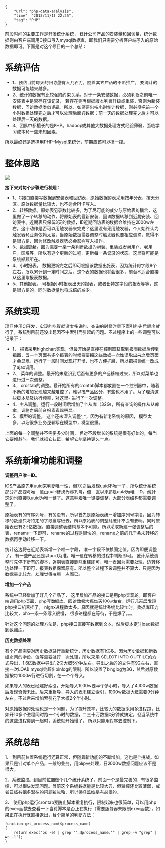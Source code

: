 ```
{
    "url": "php-data-analysis",
    "time": "2013/11/16 22:25",
    "tag": "PHP"
}
```

前段时间的主要工作是开发统计系统， 统计公司产品的安装量和回访量，统计数据则由客户端调用C接口写入mysql数据库，即我们只需要分析客户端写入的原始数据即可。下面是对这个项目的一个总结：

# 系统评估

- 1、预估当前每天的回访量有大几百万，随着其它产品的不断推广， 要统计的数据可能越来越多。
- 2、统计的数据有比较强的约束关系。对于一条安装数据，必须判断之前唯一安装表中是否存在该记录， 若存在则再根据版本判断升级或重装，否则为新装数据，回访数据类似逻辑。所以，如果要出按小时统计数据，则必须把前一个小时数据处理完之后才可以处理后面的数据；前一天的数据处理完之后才可以处理后一天的数据。
- 3、团队中都擅长的是PHP。hadoop或其他大数据处理方式经验薄弱，面临学习成本和一些未知因素。

所以最终还是选择用PHP+Mysql来统计，前期应该可以撑一撑。

# 整体思路

![](../../static/uploads/php-report-overflow.png)

**接下来对每个步骤进行梳理：**

- 1、C接口直接写数据到安装表和回访表，原始数据的表采用按年分表，按天分区。原始数据量比较大，也不适合PHP写入。
- 2、转移数据。原始表记录数比较多，为了尽可能的减少与原始表的耦合，这里做了一个转移的动作，将原始表的最新安装、回访数据转移到近期安装、回访表中。近期表只保留3天的数据，即近期回访表的数据会维持在2000w左右。这个动作是否可以用触发器来完成？这里没有采用触发器，个人始终认为触发器和业务依赖太紧，当原始数据需要调整时触发器也要相应调整，觉得不是很方便，因为修改触发器势必会影响写入操作。
- 3、数据更新。因为需要一条一条判断数据为新装、重装或者新用户、老用户，区域等，所以有这个更新的过程，更新每一条记录的状态。这里将可能是系统瓶颈所在。
- 4、小时报表。 数据更新完之后即可根据该数据出报表，因为统计的字段8个左右，所以累计到一定时间之后，这个表的数据也将会很多，前台不适合直接从这里取报表数据。
- 5、其他报表。 可根据小时报表出天的报表，或者出特定字段的报表等等，这是很方便的，同时数据量也将成倍的减少。

# 系统实现

项目使用CI开发，实现的步骤就没太多说的，查询的时候注意下索引的先后顺序就行了，系统到目前还没出现因不中索引而引起的问题。不过程序上的一些调整可以记录下：

- 1、 报表采用highchart实现，但最开始是直接在控制器获取到报表数据后传到视图，当一个页面有多个报表的时候需要把这些数据一次性读取出来之后页面才会显示。运行了一段时间发现打开慢，也不方便扩展，所以把报表统一改成了ajax调用。
- 2、 菜单的调整。最开始未意识到后面有更多的产品移植过来，所以对菜单也进行过一次调整。
- 3、 crontab的调整。最开始所有的crontab脚本都放置在一个控制器中，随着不断的增加发现越来越难控了，难以按产品区分，有些也不用了。为了理清这些脚本以及执行频率，对这里- 进行了一次调整。
- 4、主从调整。运行一段时间后增加了个从库（32G），所有查询的操作从从库拿，调整之后前台报表表现明显。
- 5、模型的调整。 这个还未深入调整^_^，因为有新老系统的原因， 模型太多，以及很多业务逻辑写在模型中，模型很重。

上面的每一个调整并不需要多少时间， 但对不段增长的系统是很有好处的，每当它要倾斜时，我们就把它扶正，希望它能坚持更久一点。

# 系统新增功能和调整

**调整用户唯一ID。**

IOS产品原先用uuid来判断唯一性，但7.0之后发现uuid不唯一了，所以统计系统部分产品要将唯一值由uuid替换为序列号，但一直以来都是uuid为唯一ID，统计这边也直接以uuid为唯一键了。这意味着唯一键要调整，大部分表结构都需要调整了。

原始表有的有序列号，有的没有，所以首先是原始表统一增加序列号字段，因为转移的数据只将特定的字段值写进去，所以原始表的调整对统计不会有影响。同时原始表已有2.5亿数据，直接调整表结构基本不可能。所以采取新建一张调整后的表，rename一下即可，rename的过程是很快的，rename之前的几千条未转移的数据再手动转移一下。

统计这边将在近期表新增一个唯一字段， 唯一字段不依赖固定值。因为即便调整了， 有一些产品还是以uuid为准，唯一值在转移的过程中判断即可。
统计系统调整时先停下所有的脚本，近期表直接删除重建即可，唯一表因为需要处理，边转移边处理一下即可，报表数据保留原有。所以整个过程下来调整并不算大，只是因为数据量比较大，处理觉得麻烦一点而已。

**增加一个产品**

系统中已经增加了好几个产品了， 这里增加产品的接口是用php实现的。即客户端调用php页面，php写数据库，回访数据大概每天100w左右。运行几天后发现php接口机器挂了， nignx进程数太多。原因就是统计系统比较忙时，数据库压力比较大，php一条一条写入很慢， 很多进程都在等待，于是爆了。。。

针对这个问题的处理方法是，php接口直接写数据到文本，然后脚本定时load数据到数据库。

**历史数据处理**

有个产品需要对历史数据进行重新统计，历史数据有1亿多。因为历史数据和新数据之间的字段、值等需要进行一次处理，所以采用 SELECT INTO OUTFILE的方式导出，1.6亿数据中导出1.2亿大概5分钟左右。导出之后的的文件有9G左右，直接一次LOAD mysql会超出binlog的限制。所以设置了binglog为3G，然后对原数据按每1000w行进行切割，在一个个导入。

如果导入的表已经建好索引，开始导入1000w要半个多小时，导入了4000w数据后发现奇慢无比。后来重新导，导入的表未建立索引，1000w数据大概需要9分钟左右。不过后来增加索引花了大概2个半小时。

对原始数据的处理也是一个问题，为了提升效率，比较大的数据采用多进程跑，比如开10多个进程同时跑一个小时的数据，二三十万数据3分钟就搞定。但当系统中的这些进程碰到一起时，系统就开始慢了， 所以只能用程序去控制下。

# 系统总结

1、 到目前位置系统运行还算正常，但随着新功能的不断增加，这也是个挑战。如果只是针对单个产品，一般的业务，用php来处理，日2000w数据问题应该不是很大。

2、系统监控。到目前位置做个几个统计系统了，前面一个是最完善的，有很多监控，可以很快发现问题。当前这个系统数据量是比较大的，但监控还比较薄弱，或者已经有很多潜在的问题被忽略，所以做好监控是有必要的。

3、 使用php运行crontab要防止脚本重复执行，限制起来也很简单，可以用php的exec函数去查看一下当前脚本是否正在执行（需要服务器未限制exec函数），如果正在执行就直接退出，给个简单的判断方法：

```
function get_process_num($process_name)
{
    return exec('ps -ef | grep "'.$process_name.'" | grep -v "grep" | wc -l');
}
```